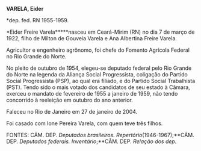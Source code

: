 **VARELA, Eider**

\*dep. fed. RN 1955-1959.

*Eider Freire Varela*****nasceu em Ceará-Mirim (RN) no dia 7 de março de
1922, filho de Mílton de Gouveia Varela e Ana Albertina Freire Varela.

Agricultor e engenheiro agrônomo, foi chefe do Fomento Agrícola Federal
no Rio Grande do Norte.

No pleito de outubro de 1954, elegeu-se deputado federal pelo Rio Grande
do Norte na legenda da Aliança Social Progressista, coligação do Partido
Social Progressista (PSP), ao qual era filiado, e do Partido Social
Trabalhista (PST). Tendo sido o mais votado dos candidatos de seu estado
à Câmara, exerceu o mandato de fevereiro de 1955 a janeiro de 1959, não
tendo concorrido à reeleição em outubro do ano anterior.

Faleceu no Rio de Janeiro em 27 de janeiro de 2004.

Foi casado com Ione Pereira Varela, com quem teve três filhos.

FONTES: CÂM. DEP. *Deputados brasileiros. Repertório*(1946-1967);**CÂM.
DEP. *Deputados federais. Inventário*;**CÂM. DEP. *Relação dos dep.*

 
